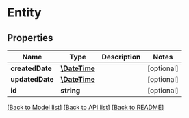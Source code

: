 # Entity

## Properties
Name | Type | Description | Notes
------------ | ------------- | ------------- | -------------
**createdDate** | [**\DateTime**](\DateTime.md) |  | [optional] 
**updatedDate** | [**\DateTime**](\DateTime.md) |  | [optional] 
**id** | **string** |  | [optional] 

[[Back to Model list]](../README.md#documentation-for-models) [[Back to API list]](../README.md#documentation-for-api-endpoints) [[Back to README]](../README.md)

